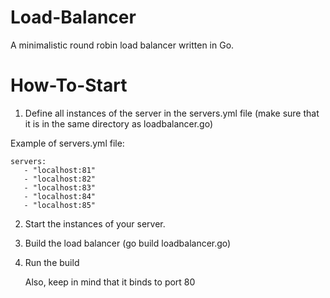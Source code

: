 # Load-Balancer
A minimalistic round robin load balancer written in Go.

# How-To-Start
1. Define all instances of the server in the servers.yml file (make sure that it is in the same directory as loadbalancer.go)

Example of servers.yml file:
```
servers:
   - "localhost:81"
   - "localhost:82"
   - "localhost:83"
   - "localhost:84"
   - "localhost:85"
```

2. Start the instances of your server.
3. Build the load balancer (go build loadbalancer.go)
   
4. Run the build
   
   Also, keep in mind that it binds to port 80
